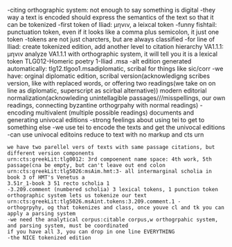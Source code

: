 -citing orthographic system: not enough to say something is digital -they way a text is encoded should express the semantics of the text so that it can be tokenized -first token of Iliad: μηνιν, a leixcal token -funny fishtail: punctuation token, even if it looks like a comma plus semicolon, it just one token -tokens are not just charcters, but are always classified -for line of Iliad: 
create tokenized edition, add another level to citation hierarchy VA1.1.1: μηνιν analyze VA1.1.1 with orthographic system, it will tell you it is a lexical token TLG012-Homeric poetry 1-Iliad .msa -alt edition generated automatically: tlg12.tlgoo1.msadiplomatic, scribal for things like sic/corr -we have: orginal diplomatic edition, scribal version(acknowledigng scribes version, like with replaced words, or offering two readings(we take on on line as diplomatic, superscript as scirbal alternative)) modern editorial normalization(acknowleding unintellagible passages///misspellings, our own readings, connecting byzantine orthogrpahy with normal readings) -encoding multivalent (multiple possible readings) documents and generating univocal editions -strong feelings about using tei to get to something else -we use tei to encode the texts and get the univocal editions -can use univocal editoins reduce to text with no markup and cts urn

    we have two parellel vers of texts with same passage citations, but different version components
    urn:cts:greekLit:tlg0012: 3rd compoenent name space: 4th work, 5th passage(cna be empty, but can't leave out end colon
    urn:cts:greekLit:tlg5026:msAim.hmt:3- all intermarginal scholia in book 3 of HMT's Venetus a
    3.51r_1-book 3 51 recto scholia 1
    -3.209.comment (numbered scholia) 3 lexical tokens, 1 punction token
    orthographic system lets us tokenize our text
    urn:cts:greekLit:tlg5026.msAint.tokens:3.209.comment.1 -
    orthogrpyhy, og that tokenizes and class, once youve cl and tk you can apply a parsing system
    -we need the analytical corpus:citable corpus,w orthogrpahic system, and parsing system, must be coordinated
    if you have all 3, you can drop in one line EVERYTHING
    -the NICE tokenized edition
